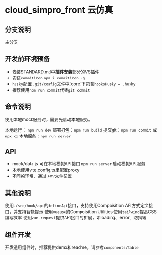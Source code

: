 # cloud_simpro_front 云仿真

## 分支说明
主分支

## 开发前环境预备
+ 安装STANDARD.md中**插件安装**部分的VS插件
+ 安装`commitizen`
  `npm i commitizen -g`
+ `husky`配置
  `.git/config`文件中[core]下包含`hooksHusky = .husky`
+ 推荐使用`npm run commit`代替`git commit`

## 命令说明
使用本地mock服务时，需要先启动本地服务。   

本地运行： `npm run dev`
部署打包：`npm run build`
提交git：`npm run commit` 或 `npx cz`
本地服务：`npm run server`

## API
+ mock/data.js 可在本地模拟API接口
  `npm run server` 启动模拟API服务
+ 本地使用vite.config.ts里配置proxy
+ 不同的环境，通过.env文件配置

## 其他说明
使用`./src/hook/api`的`defineApi`接口，支持使用Compoisition API方式定义接口，并支持智能提示
使用`vueuse`的Compoisition Utilities
使用`tailwind`提高CSS编写效率
使用`vue-request`提供API接口的扩展，如loading、error、防抖等

## 组件开发
开发通用组件时，推荐提供demo和readme。请参考`components/table`